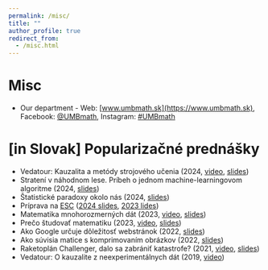 ```yaml
---
permalink: /misc/
title: ""
author_profile: true
redirect_from: 
  - /misc.html
---
```


Misc
======

- Our department - Web: [www.umbmath.sk](https://www.umbmath.sk), Facebook: [@UMBmath](https://www.facebook.com/UMBmath), Instagram: [#UMBmath](https://www.instagram.com/umbmath/)


\[in Slovak\] Popularizačné prednášky
======

- Vedatour: Kauzalita a metódy strojového učenia (2024, [video](https://youtu.be/8vxUaDQ179Y?si=bujmmUXP1f-aiaX4), [slides](https://lukaslaffers.github.io/files/Vedatour_2024_handout.pdf))
- Stratení v náhodnom lese. Príbeh o jednom machine-learningovom algoritme (2024, [slides](https://lukaslaffers.github.io/files/DOD_2024b.pdf))
- Štatistické paradoxy okolo nás (2024, [slides](https://lukaslaffers.github.io/files/DOD_2024_upd.pdf))
- Príprava na [ESC](https://esc2024.statistics.sk) ([2024 slides](https://www.dropbox.com/scl/fi/wnw2fmhdoj1oqw6d32mel/ESC_2024.pdf?rlkey=oi5zm2f883bq4pmnvx7yuat5r&dl=0), [2023 lides](https://lukaslaffers.github.io/files/ESCupd15dec.pdf))
- Matematika mnohorozmerných dát (2023, [video](https://youtu.be/ZHWgP2VScbY), [slides](https://lukaslaffers.github.io/files/DOD_2023_20min.pdf))
- Prečo študovať matematiku (2023, [video](https://www.youtube.com/watch?list=PL-MRd_-k_6x3YIFTVIUxDJlMTnhaWcldw&v=quZoaCJgID0), [slides](https://lukaslaffers.github.io/files/preco_math_2023.pdf))
- Ako Google určuje dôležitosť webstránok (2022, [slides](https://lukaslaffers.github.io/files/KGSM_2022_1.pdf))
- Ako súvisia matice s komprimovaním obrázkov (2022, [slides](https://lukaslaffers.github.io/files/KGSM_2022_2.pdf))
- Raketoplán Challenger, dalo sa zabrániť katastrofe? (2021, [video](https://www.youtube.com/watch?v=DZoa4F0aZpM), [slides](https://lukaslaffers.github.io/files/PriDen_umb_Laffers_2021.pdf))
- Vedatour: O kauzalite z neexperimentálnych dát (2019, [video](https://www.youtube.com/watch?v=YwT0JCvRSaU))